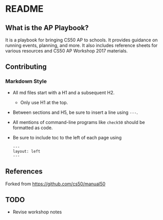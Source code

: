 # README
## What is the AP Playbook?

It is a playbook for bringing CS50 AP to schools. It provides guidance on running events, planning, and more. It also includes reference sheets for various resources and CS50 AP Workshop 2017 materials.

## Contributing

### Markdown Style
- All md files start with a H1 and a subsequent H2.
  - Only use H1 at the top.
- Between sections and H5, be sure to insert a line using `---`.
- All mentions of command-line programs like `check50` should be formatted as code.
- Be sure to include toc to the left of each page using

  ```
  ---
  layout: left
  ---
  ```

## References

Forked from https://github.com/cs50/manual50

## TODO

- Revise workshop notes
